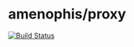 # amenophis/proxy

[![Build Status](https://github.com/amenophis/proxy/workflows/CI/badge.svg)](https://github.com/amenophis/proxy/workflows/CI/badge.svg)

